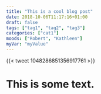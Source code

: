 ```yaml
---
title: "This is a cool blog post"
date: 2018-10-06T11:17:16+01:00
draft: false
tags: ["tag1", "tag2", "tag3"]
categories: ["cat1"]
moods: ["Robert", "Kathleen"]
myVar: "myValue"
---
```

{{< tweet 1048286851356917761 >}}
# This is some text.
